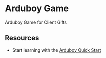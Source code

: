 # Arduboy Game

Arduboy Game for Client Gifts

## Resources

* Start learning with the [Arduboy Quick Start](http://community.arduboy.com/t/arduboy-quick-start-guide/725)
